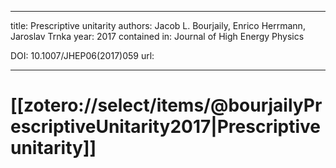 
---
title: Prescriptive unitarity
authors: Jacob L. Bourjaily, Enrico Herrmann, Jaroslav Trnka
year: 2017
contained in: Journal of High Energy Physics

DOI: 10.1007/JHEP06(2017)059
url: 

---
# [[zotero://select/items/@bourjailyPrescriptiveUnitarity2017|Prescriptive unitarity]]
